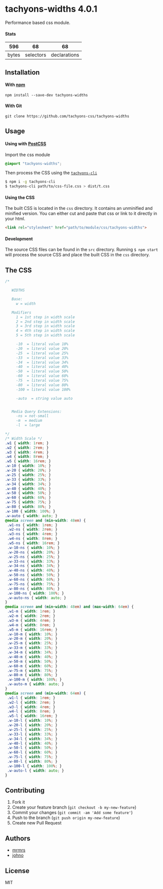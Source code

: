 # tachyons-widths 4.0.1

Performance based css module.

#### Stats

596 | 68 | 68
---|---|---
bytes | selectors | declarations

## Installation

#### With [npm](https://npmjs.com)

```
npm install --save-dev tachyons-widths
```

#### With Git

```
git clone https://github.com/tachyons-css/tachyons-widths
```

## Usage

#### Using with [PostCSS](https://github.com/postcss/postcss)

Import the css module

```css
@import "tachyons-widths";
```

Then process the CSS using the [`tachyons-cli`](https://github.com/tachyons-css/tachyons-cli)

```sh
$ npm i -g tachyons-cli
$ tachyons-cli path/to/css-file.css > dist/t.css
```

#### Using the CSS

The built CSS is located in the `css` directory. It contains an unminified and minified version.
You can either cut and paste that css or link to it directly in your html.

```html
<link rel="stylesheet" href="path/to/module/css/tachyons-widths">
```

#### Development

The source CSS files can be found in the `src` directory.
Running `$ npm start` will process the source CSS and place the built CSS in the `css` directory.

## The CSS

```css
/*

   WIDTHS

   Base:
     w = width

   Modifiers
     1 = 1st step in width scale
     2 = 2nd step in width scale
     3 = 3rd step in width scale
     4 = 4th step in width scale
     5 = 5th step in width scale

     -10  = literal value 10%
     -20  = literal value 20%
     -25  = literal value 25%
     -33  = literal value 33%
     -34  = literal value 34%
     -40  = literal value 40%
     -50  = literal value 50%
     -60  = literal value 60%
     -75  = literal value 75%
     -80  = literal value 80%
     -100 = literal value 100%

     -auto  = string value auto


   Media Query Extensions:
     -ns = not-small
     -m  = medium
     -l  = large

*/
/* Width Scale */
.w1 { width: 1rem; }
.w2 { width: 2rem; }
.w3 { width: 4rem; }
.w4 { width: 8rem; }
.w5 { width: 16rem; }
.w-10 { width: 10%; }
.w-20 { width: 20%; }
.w-25 { width: 25%; }
.w-33 { width: 33%; }
.w-34 { width: 34%; }
.w-40 { width: 40%; }
.w-50 { width: 50%; }
.w-60 { width: 60%; }
.w-75 { width: 75%; }
.w-80 { width: 80%; }
.w-100 { width: 100%; }
.w-auto { width: auto; }
@media screen and (min-width: 48em) {
 .w1-ns { width: 1rem; }
 .w2-ns { width: 2rem; }
 .w3-ns { width: 4rem; }
 .w4-ns { width: 8rem; }
 .w5-ns { width: 16rem; }
 .w-10-ns { width: 10%; }
 .w-20-ns { width: 20%; }
 .w-25-ns { width: 25%; }
 .w-33-ns { width: 33%; }
 .w-34-ns { width: 34%; }
 .w-40-ns { width: 40%; }
 .w-50-ns { width: 50%; }
 .w-60-ns { width: 60%; }
 .w-75-ns { width: 75%; }
 .w-80-ns { width: 80%; }
 .w-100-ns { width: 100%; }
 .w-auto-ns { width: auto; }
}
@media screen and (min-width: 48em) and (max-width: 64em) {
 .w1-m { width: 1rem; }
 .w2-m { width: 2rem; }
 .w3-m { width: 4rem; }
 .w4-m { width: 8rem; }
 .w5-m { width: 16rem; }
 .w-10-m { width: 10%; }
 .w-20-m { width: 20%; }
 .w-25-m { width: 25%; }
 .w-33-m { width: 33%; }
 .w-34-m { width: 34%; }
 .w-40-m { width: 40%; }
 .w-50-m { width: 50%; }
 .w-60-m { width: 60%; }
 .w-75-m { width: 75%; }
 .w-80-m { width: 80%; }
 .w-100-m { width: 100%; }
 .w-auto-m { width: auto; }
}
@media screen and (min-width: 64em) {
 .w1-l { width: 1rem; }
 .w2-l { width: 2rem; }
 .w3-l { width: 4rem; }
 .w4-l { width: 8rem; }
 .w5-l { width: 16rem; }
 .w-10-l { width: 10%; }
 .w-20-l { width: 20%; }
 .w-25-l { width: 25%; }
 .w-33-l { width: 33%; }
 .w-34-l { width: 34%; }
 .w-40-l { width: 40%; }
 .w-50-l { width: 50%; }
 .w-60-l { width: 60%; }
 .w-75-l { width: 75%; }
 .w-80-l { width: 80%; }
 .w-100-l { width: 100%; }
 .w-auto-l { width: auto; }
}
```

## Contributing

1. Fork it
2. Create your feature branch (`git checkout -b my-new-feature`)
3. Commit your changes (`git commit -am 'Add some feature'`)
4. Push to the branch (`git push origin my-new-feature`)
5. Create new Pull Request

## Authors

* [mrmrs](http://mrmrs.io)
* [johno](http://johnotander.com)

## License

MIT

